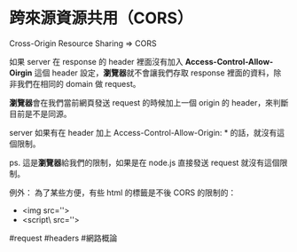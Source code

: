 # 跨來源資源共用（CORS）
Cross-Origin Resource Sharing => CORS

如果 server 在 response 的 header 裡面沒有加入 **Access-Control-Allow-Oirgin** 這個 header 設定，**瀏覽器**就不會讓我們存取 response 裡面的資料，除非我們在相同的 domain 做 request。

**瀏覽器**會在我們當前網頁發送 request 的時候加上一個 origin 的 header，來判斷目前是不是同源。

server 如果有在 header 加上 Access-Control-Allow-Origin: \* 的話，就沒有這個限制。

ps. 這是**瀏覽器**給我們的限制，如果是在 node.js 直接發送 request 就沒有這個限制。



例外：
為了某些方便，有些 html 的標籤是不後 CORS 的限制的：
- \<img src=''\>
- \<script\ src=''>

#request 
#headers 
#網路概論 

